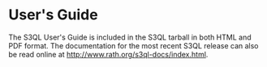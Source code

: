 # User's Guide #

The S3QL User's Guide is included in the S3QL tarball in both HTML and PDF format. The documentation for the most recent S3QL release can also be read online at http://www.rath.org/s3ql-docs/index.html.